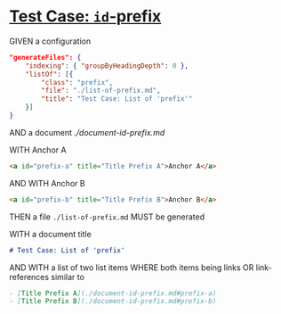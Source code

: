 # [Test Case: `id`-prefix](#test-case-id-prefix)

GIVEN a configuration

```json
"generateFiles": {
    "indexing": { "groupByHeadingDepth": 0 },
    "listOf": [{
        "class": "prefix",
        "file": "./list-of-prefix.md",
        "title": "Test Case: List of 'prefix'"
    }]
}
```

AND a document *./document-id-prefix.md*

WITH <a id="prefix-a" title="Title Prefix A">Anchor A</a>

```md
<a id="prefix-a" title="Title Prefix A">Anchor A</a>
```

AND WITH <a id="prefix-b" title="Title Prefix B">Anchor B</a>

```md
<a id="prefix-b" title="Title Prefix B">Anchor B</a>
```

THEN a file `./list-of-prefix.md` MUST be generated

WITH a document title

```md
# Test Case: List of 'prefix'
```

AND WITH a list of two list items WHERE both items being links OR link-references similar to

```md
- [Title Prefix A](./document-id-prefix.md#prefix-a)
- [Title Prefix B](./document-id-prefix.md#prefix-b)
```

